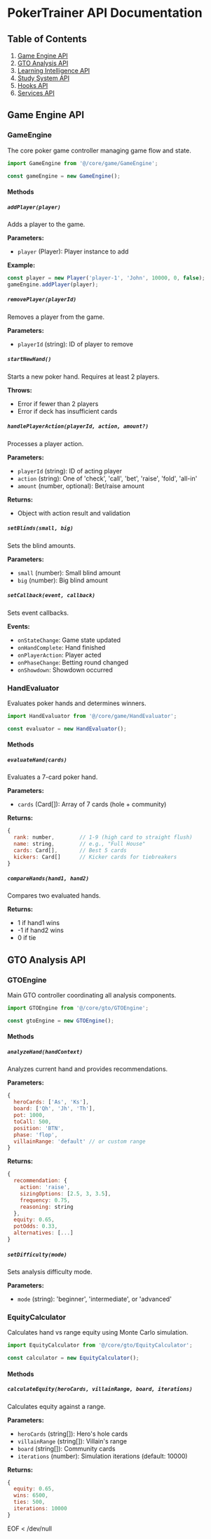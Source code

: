# PokerTrainer API Documentation

## Table of Contents

1. [Game Engine API](#game-engine-api)
2. [GTO Analysis API](#gto-analysis-api)
3. [Learning Intelligence API](#learning-intelligence-api)
4. [Study System API](#study-system-api)
5. [Hooks API](#hooks-api)
6. [Services API](#services-api)

## Game Engine API

### GameEngine

The core poker game controller managing game flow and state.

```javascript
import GameEngine from '@/core/game/GameEngine';

const gameEngine = new GameEngine();
```

#### Methods

##### `addPlayer(player)`

Adds a player to the game.

**Parameters:**

- `player` (Player): Player instance to add

**Example:**

```javascript
const player = new Player('player-1', 'John', 10000, 0, false);
gameEngine.addPlayer(player);
```

##### `removePlayer(playerId)`

Removes a player from the game.

**Parameters:**

- `playerId` (string): ID of player to remove

##### `startNewHand()`

Starts a new poker hand. Requires at least 2 players.

**Throws:**

- Error if fewer than 2 players
- Error if deck has insufficient cards

##### `handlePlayerAction(playerId, action, amount?)`

Processes a player action.

**Parameters:**

- `playerId` (string): ID of acting player
- `action` (string): One of 'check', 'call', 'bet', 'raise', 'fold', 'all-in'
- `amount` (number, optional): Bet/raise amount

**Returns:**

- Object with action result and validation

##### `setBlinds(small, big)`

Sets the blind amounts.

**Parameters:**

- `small` (number): Small blind amount
- `big` (number): Big blind amount

##### `setCallback(event, callback)`

Sets event callbacks.

**Events:**

- `onStateChange`: Game state updated
- `onHandComplete`: Hand finished
- `onPlayerAction`: Player acted
- `onPhaseChange`: Betting round changed
- `onShowdown`: Showdown occurred

### HandEvaluator

Evaluates poker hands and determines winners.

```javascript
import HandEvaluator from '@/core/game/HandEvaluator';

const evaluator = new HandEvaluator();
```

#### Methods

##### `evaluateHand(cards)`

Evaluates a 7-card poker hand.

**Parameters:**

- `cards` (Card[]): Array of 7 cards (hole + community)

**Returns:**

```javascript
{
  rank: number,        // 1-9 (high card to straight flush)
  name: string,        // e.g., "Full House"
  cards: Card[],       // Best 5 cards
  kickers: Card[]      // Kicker cards for tiebreakers
}
```

##### `compareHands(hand1, hand2)`

Compares two evaluated hands.

**Returns:**

- 1 if hand1 wins
- -1 if hand2 wins
- 0 if tie

## GTO Analysis API

### GTOEngine

Main GTO controller coordinating all analysis components.

```javascript
import GTOEngine from '@/core/gto/GTOEngine';

const gtoEngine = new GTOEngine();
```

#### Methods

##### `analyzeHand(handContext)`

Analyzes current hand and provides recommendations.

**Parameters:**

```javascript
{
  heroCards: ['As', 'Ks'],
  board: ['Qh', 'Jh', 'Th'],
  pot: 1000,
  toCall: 500,
  position: 'BTN',
  phase: 'flop',
  villainRange: 'default' // or custom range
}
```

**Returns:**

```javascript
{
  recommendation: {
    action: 'raise',
    sizingOptions: [2.5, 3, 3.5],
    frequency: 0.75,
    reasoning: string
  },
  equity: 0.65,
  potOdds: 0.33,
  alternatives: [...]
}
```

##### `setDifficulty(mode)`

Sets analysis difficulty mode.

**Parameters:**

- `mode` (string): 'beginner', 'intermediate', or 'advanced'

### EquityCalculator

Calculates hand vs range equity using Monte Carlo simulation.

```javascript
import EquityCalculator from '@/core/gto/EquityCalculator';

const calculator = new EquityCalculator();
```

#### Methods

##### `calculateEquity(heroCards, villainRange, board, iterations)`

Calculates equity against a range.

**Parameters:**

- `heroCards` (string[]): Hero's hole cards
- `villainRange` (string[]): Villain's range
- `board` (string[]): Community cards
- `iterations` (number): Simulation iterations (default: 10000)

**Returns:**

```javascript
{
  equity: 0.65,
  wins: 6500,
  ties: 500,
  iterations: 10000
}
```

EOF < /dev/null
